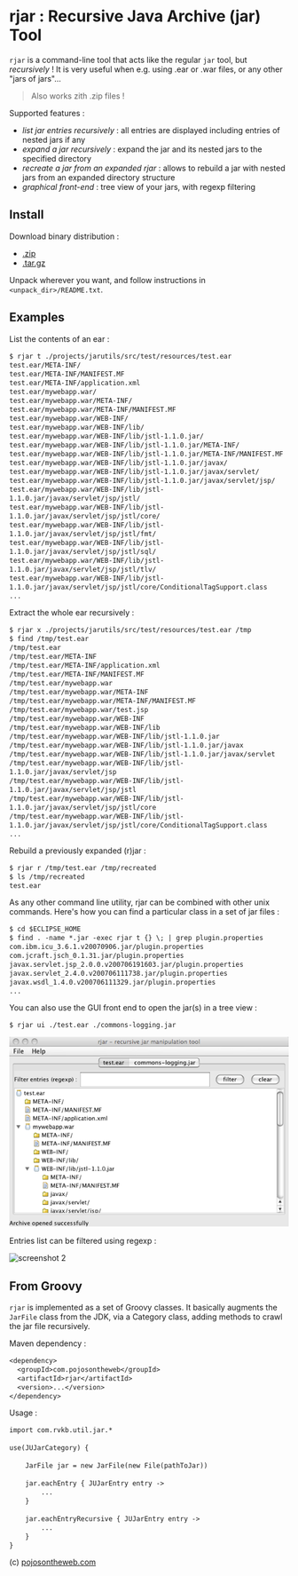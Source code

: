 # rjar : Recursive Java Archive (jar) Tool

`rjar` is a command-line tool that acts like the regular `jar` tool, but _recursively_ ! It is very useful when e.g. using .ear or .war files, or any other "jars of jars"...

> Also works zith .zip files !

Supported features :

* _list jar entries recursively_ : all entries are displayed including entries of nested jars if any
* _expand a jar recursively_ : expand the jar and its nested jars to the specified directory
* _recreate a jar from an expanded rjar_ : allows to rebuild a jar with nested jars from an expanded directory structure
* _graphical front-end_ : tree view of your jars, with regexp filtering

## Install

Download binary distribution :

* [.zip](https://repo1.maven.org/maven2/com/pojosontheweb/rjar/0.6/rjar-0.6-bin.zip) 
* [.tar.gz](https://repo1.maven.org/maven2/com/pojosontheweb/rjar/0.6/rjar-0.6-bin.tar.gz) 

Unpack wherever you want, and follow instructions in `<unpack_dir>/README.txt`.


## Examples

List the contents of an ear :

```
$ rjar t ./projects/jarutils/src/test/resources/test.ear 
test.ear/META-INF/
test.ear/META-INF/MANIFEST.MF
test.ear/META-INF/application.xml
test.ear/mywebapp.war/
test.ear/mywebapp.war/META-INF/
test.ear/mywebapp.war/META-INF/MANIFEST.MF
test.ear/mywebapp.war/WEB-INF/
test.ear/mywebapp.war/WEB-INF/lib/
test.ear/mywebapp.war/WEB-INF/lib/jstl-1.1.0.jar/
test.ear/mywebapp.war/WEB-INF/lib/jstl-1.1.0.jar/META-INF/
test.ear/mywebapp.war/WEB-INF/lib/jstl-1.1.0.jar/META-INF/MANIFEST.MF
test.ear/mywebapp.war/WEB-INF/lib/jstl-1.1.0.jar/javax/
test.ear/mywebapp.war/WEB-INF/lib/jstl-1.1.0.jar/javax/servlet/
test.ear/mywebapp.war/WEB-INF/lib/jstl-1.1.0.jar/javax/servlet/jsp/
test.ear/mywebapp.war/WEB-INF/lib/jstl-1.1.0.jar/javax/servlet/jsp/jstl/
test.ear/mywebapp.war/WEB-INF/lib/jstl-1.1.0.jar/javax/servlet/jsp/jstl/core/
test.ear/mywebapp.war/WEB-INF/lib/jstl-1.1.0.jar/javax/servlet/jsp/jstl/fmt/
test.ear/mywebapp.war/WEB-INF/lib/jstl-1.1.0.jar/javax/servlet/jsp/jstl/sql/
test.ear/mywebapp.war/WEB-INF/lib/jstl-1.1.0.jar/javax/servlet/jsp/jstl/tlv/
test.ear/mywebapp.war/WEB-INF/lib/jstl-1.1.0.jar/javax/servlet/jsp/jstl/core/ConditionalTagSupport.class
...
```

Extract the whole ear recursively :

```
$ rjar x ./projects/jarutils/src/test/resources/test.ear /tmp
$ find /tmp/test.ear 
/tmp/test.ear
/tmp/test.ear/META-INF
/tmp/test.ear/META-INF/application.xml
/tmp/test.ear/META-INF/MANIFEST.MF
/tmp/test.ear/mywebapp.war
/tmp/test.ear/mywebapp.war/META-INF
/tmp/test.ear/mywebapp.war/META-INF/MANIFEST.MF
/tmp/test.ear/mywebapp.war/test.jsp
/tmp/test.ear/mywebapp.war/WEB-INF
/tmp/test.ear/mywebapp.war/WEB-INF/lib
/tmp/test.ear/mywebapp.war/WEB-INF/lib/jstl-1.1.0.jar
/tmp/test.ear/mywebapp.war/WEB-INF/lib/jstl-1.1.0.jar/javax
/tmp/test.ear/mywebapp.war/WEB-INF/lib/jstl-1.1.0.jar/javax/servlet
/tmp/test.ear/mywebapp.war/WEB-INF/lib/jstl-1.1.0.jar/javax/servlet/jsp
/tmp/test.ear/mywebapp.war/WEB-INF/lib/jstl-1.1.0.jar/javax/servlet/jsp/jstl
/tmp/test.ear/mywebapp.war/WEB-INF/lib/jstl-1.1.0.jar/javax/servlet/jsp/jstl/core
/tmp/test.ear/mywebapp.war/WEB-INF/lib/jstl-1.1.0.jar/javax/servlet/jsp/jstl/core/ConditionalTagSupport.class
...
```

Rebuild a previously expanded (r)jar :

```
$ rjar r /tmp/test.ear /tmp/recreated
$ ls /tmp/recreated
test.ear
```

As any other command line utility, rjar can be combined with other unix commands. Here's how you can find a particular class in a set of jar files :

```
$ cd $ECLIPSE_HOME
$ find . -name *.jar -exec rjar t {} \; | grep plugin.properties
com.ibm.icu_3.6.1.v20070906.jar/plugin.properties
com.jcraft.jsch_0.1.31.jar/plugin.properties
javax.servlet.jsp_2.0.0.v200706191603.jar/plugin.properties
javax.servlet_2.4.0.v200706111738.jar/plugin.properties
javax.wsdl_1.4.0.v200706111329.jar/plugin.properties
...
```

You can also use the GUI front end to open the jar(s) in a tree view :

```
$ rjar ui ./test.ear ./commons-logging.jar
```

![screenshot 1](rjar-screenshot1.png)

Entries list can be filtered using regexp :

![screenshot 2](http://rjar.googlecode.com/files/rjar-screenshot2.png)

## From Groovy

`rjar` is implemented as a set of Groovy classes. It basically augments the `JarFile` class from the JDK, via a Category class, adding methods to crawl the jar file recursively.

Maven dependency :

```
<dependency>
  <groupId>com.pojosontheweb</groupId>
  <artifactId>rjar</artifactId>
  <version>...</version>
</dependency>
```
 
Usage : 


```
import com.rvkb.util.jar.*

use(JUJarCategory) {

	JarFile jar = new JarFile(new File(pathToJar))

	jar.eachEntry { JUJarEntry entry ->
		...
	}

	jar.eachEntryRecursive { JUJarEntry entry ->
		...
	}
}
```

(c) [pojosontheweb.com](http://pojosontheweb.com)





